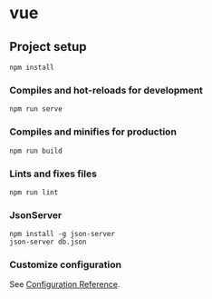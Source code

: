 # vue

## Project setup
```
npm install
```

### Compiles and hot-reloads for development
```
npm run serve
```

### Compiles and minifies for production
```
npm run build
```

### Lints and fixes files
```
npm run lint
```
### JsonServer
```
npm install -g json-server 
json-server db.json
```

### Customize configuration
See [Configuration Reference](https://cli.vuejs.org/config/).
